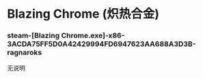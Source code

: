 # Blazing Chrome (炽热合金)

### steam-[Blazing Chrome.exe]-x86-3ACDA75FF5D0A42429994FD6947623AA688A3D3B-ragnaroks
无说明

